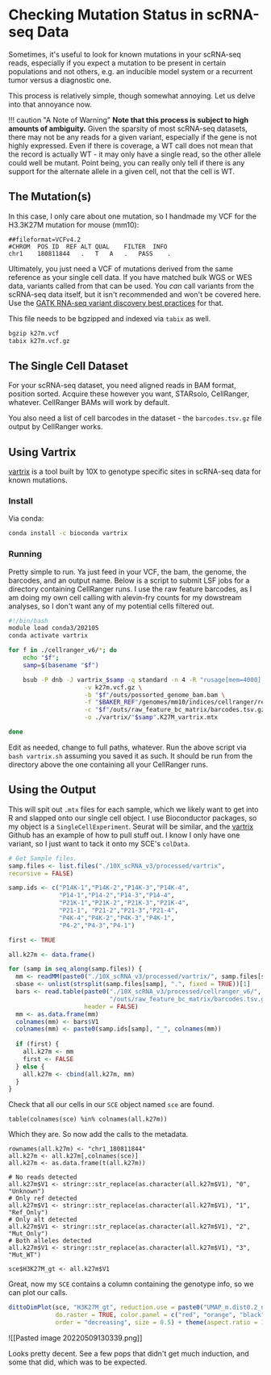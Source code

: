 # Checking Mutation Status in scRNA-seq Data
Sometimes, it's useful to look for known mutations in your scRNA-seq reads, especially if you expect a mutation to be present in certain populations and not others, e.g. an inducible model system or a recurrent tumor versus a diagnostic one.

This process is relatively simple, though somewhat annoying. Let us delve into that annoyance now.

!!! caution "A Note of Warning"
    **Note that this process is subject to high amounts of ambiguity.** Given the sparsity of most scRNA-seq datasets, there may not be any reads for a given variant, especially if the gene is not highly expressed. Even if there is coverage, a WT call does not mean that the record is actually WT - it may only have a single read, so the other allele could well be mutant. Point being, you can really only tell if there is any support for the alternate allele in a given cell, not that the cell is WT.


## The Mutation(s)
In this case, I only care about one mutation, so I handmade my VCF for the H3.3K27M mutation for mouse (mm10):

```
##fileformat=VCFv4.2
#CHROM	POS	ID	REF	ALT	QUAL	FILTER	INFO
chr1	180811844	.	T	A	.	PASS	.
```

Ultimately, you just need a VCF of mutations derived from the same reference as your single cell data. If you have matched bulk WGS or WES data, variants called from that can be used. You *can* call variants from the scRNA-seq data itself, but it isn't recommended and won't be covered here. Use the [GATK RNA-seq variant discovery best practices](https://gatk.broadinstitute.org/hc/en-us/articles/360035531192-RNAseq-short-variant-discovery-SNPs-Indels-) for that.

This file needs to be bgzipped and indexed via `tabix` as well.

```bash
bgzip k27m.vcf
tabix k27m.vcf.gz
```

## The Single Cell Dataset
For your scRNA-seq dataset, you need aligned reads in BAM format, position sorted. Acquire these however you want, STARsolo, CellRanger, whatever. CellRanger BAMs will work by default.

You also need a list of cell barcodes in the dataset - the `barcodes.tsv.gz` file output by CellRanger works.

## Using Vartrix
[vartrix](https://github.com/10XGenomics/vartrix) is a tool built by 10X to genotype specific sites in scRNA-seq data for known mutations. 

### Install
Via conda:

```bash
conda install -c bioconda vartrix
```

### Running
Pretty simple to run. Ya just feed in your VCF, the bam, the genome, the barcodes, and an output name. Below is a script to submit LSF jobs for a directory containing CellRanger runs. I use the raw feature barcodes, as I am doing my own cell calling with alevin-fry counts for my dowstream analyses, so I don't want any of my potential cells filtered out.

```bash
#!/bin/bash
module load conda3/202105
conda activate vartrix

for f in ./cellranger_v6/*; do
	echo "$f";
	samp=$(basename "$f")

	bsub -P dnb -J vartrix_$samp -q standard -n 4 -R "rusage[mem=4000] span[hosts=1]" vartrix \
	                 -v k27m.vcf.gz \
	                 -b "$f"/outs/possorted_genome_bam.bam \
	                 -f "$BAKER_REF"/genomes/mm10/indices/cellranger/refdata-gex-mm10-2020-A/fasta/genome.fa \
	                 -c "$f"/outs/raw_feature_bc_matrix/barcodes.tsv.gz \
	                 -o ./vartrix/"$samp".K27M_vartrix.mtx

done
```

Edit as needed, change to full paths, whatever. Run the above script via `bash vartrix.sh` assuming you saved it as such. It should be run from the directory above the one containing all your CellRanger runs.

## Using the Output
This will spit out `.mtx` files for each sample, which we likely want to get into R and slapped onto our single cell object. I use Bioconductor packages, so my object is a `SingleCellExperiment`. Seurat will be similar, and the [vartrix](https://github.com/10XGenomics/vartrix) Github has an example of how to pull stuff out. I know I only have one variant, so I just want to tack it onto my SCE's `colData`.

```r
# Get Sample files.
samp.files <- list.files("./10X_scRNA_v3/processed/vartrix", 
recursive = FALSE)

samp.ids <- c("P14K-1","P14K-2","P14K-3","P14K-4",
              "P14-1","P14-2","P14-3","P14-4",
              "P21K-1","P21K-2","P21K-3","P21K-4",
              "P21-1", "P21-2","P21-3","P21-4",
              "P4K-4","P4K-2","P4K-3","P4K-1",
              "P4-2","P4-3","P4-1")

first <- TRUE

all.k27m <- data.frame()

for (samp in seq_along(samp.files)) {
  mm <- readMM(paste0("./10X_scRNA_v3/processed/vartrix/", samp.files[samp]))
  sbase <- unlist(strsplit(samp.files[samp], ".", fixed = TRUE))[1]
  bars <- read.table(paste0("./10X_scRNA_v3/processed/cellranger_v6/", sbase, 
                            "/outs/raw_feature_bc_matrix/barcodes.tsv.gz"), 
                     header = FALSE)
  mm <- as.data.frame(mm)
  colnames(mm) <- bars$V1
  colnames(mm) <- paste0(samp.ids[samp], "_", colnames(mm))
  
  if (first) {
    all.k27m <- mm
    first <- FALSE
  } else {
    all.k27m <- cbind(all.k27m, mm)
  }
}
```

Check that all our cells in our `SCE` object named `sce` are found.

```{r}
table(colnames(sce) %in% colnames(all.k27m))
```

Which they are. So now add the calls to the metadata.

```{r}
rownames(all.k27m) <- "chr1_180811844"
all.k27m <- all.k27m[,colnames(sce)]
all.k27m <- as.data.frame(t(all.k27m))

# No reads detected
all.k27m$V1 <- stringr::str_replace(as.character(all.k27m$V1), "0", "Unknown")
# Only ref detected
all.k27m$V1 <- stringr::str_replace(as.character(all.k27m$V1), "1", "Ref_Only")
# Only alt detected
all.k27m$V1 <- stringr::str_replace(as.character(all.k27m$V1), "2", "Mut_Only")
# Both alleles detected
all.k27m$V1 <- stringr::str_replace(as.character(all.k27m$V1), "3", "Mut_WT")

sce$H3K27M_gt <- all.k27m$V1
```

Great, now my `SCE` contains a column containing the genotype info, so we can plot our calls. 

```r
dittoDimPlot(sce, "H3K27M_gt", reduction.use = paste0("UMAP_m.dist0.2_n.neigh10"), 
             do.raster = TRUE, color.panel = c("red", "orange", "black", "grey80"), 
             order = "decreasing", size = 0.5) + theme(aspect.ratio = 1)
```


![[Pasted image 20220509130339.png]]

Looks pretty decent. See a few pops that didn't get much induction, and some that did, which was to be expected.